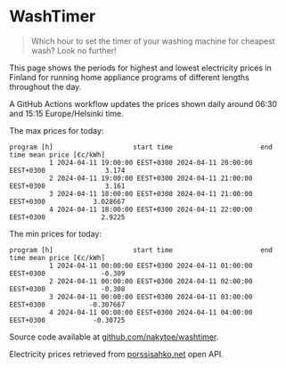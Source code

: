 
# WashTimer

> Which hour to set the timer of your washing machine for cheapest wash? Look no further!

This page shows the periods for highest and lowest electricity prices in Finland 
for running home appliance programs of different lengths throughout the day. 

A GitHub Actions workflow updates the prices shown daily around 06:30 and 15:15 Europe/Helsinki time.

The max prices for today:

	program [h]                    start time                      end time mean price [€c/kWh]
	          1 2024-04-11 19:00:00 EEST+0300 2024-04-11 20:00:00 EEST+0300               3.174
	          2 2024-04-11 19:00:00 EEST+0300 2024-04-11 21:00:00 EEST+0300               3.161
	          3 2024-04-11 18:00:00 EEST+0300 2024-04-11 21:00:00 EEST+0300            3.028667
	          4 2024-04-11 18:00:00 EEST+0300 2024-04-11 22:00:00 EEST+0300              2.9225

The min prices for today:

	program [h]                    start time                      end time mean price [€c/kWh]
	          1 2024-04-11 00:00:00 EEST+0300 2024-04-11 01:00:00 EEST+0300              -0.309
	          2 2024-04-11 00:00:00 EEST+0300 2024-04-11 02:00:00 EEST+0300              -0.308
	          3 2024-04-11 00:00:00 EEST+0300 2024-04-11 03:00:00 EEST+0300           -0.307667
	          4 2024-04-11 00:00:00 EEST+0300 2024-04-11 04:00:00 EEST+0300            -0.30725


Source code available at [github.com/nakytoe/washtimer](https://github.com/nakytoe/washtimer).

Electricity prices retrieved from [porssisahko.net](https://porssisahko.net/api) open API.
